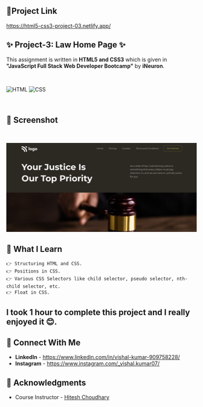 ## 🔗Project Link
https://html5-css3-project-03.netlify.app/


## ✨ Project-3: Law Home Page ✨

This assignment is written in **HTML5 and CSS3** which is given in **"JavaScript Full Stack Web Developer Bootcamp"** by **iNeuron**.

<br>

![HTML](https://img.shields.io/badge/html5%20-%23E34F26.svg?&style=for-the-badge&logo=html5&logoColor=white) ![CSS](https://img.shields.io/badge/css3%20-%231572B6.svg?&style=for-the-badge&logo=css3&logoColor=white)

<br>

## 📌 Screenshot

<br>

![Screenshot](./screenshot/1.png "Template Screenshot")


## 📌 What I Learn
    👉 Structuring HTML and CSS.
    👉 Positions in CSS.
    👉 Various CSS Selectors like child selector, pseudo selector, nth-child selector, etc.
    👉 Float in CSS.

## I took 1 hour to complete this project and I really enjoyed it 😊.

## 💬 Connect With Me

- **LinkedIn** - https://www.linkedin.com/in/vishal-kumar-909758228/
- **Instagram** - https://www.instagram.com/_vishal.kumar07/

## 📌 Acknowledgments

- Course Instructor - [Hitesh Choudhary](https://github.com/hiteshchoudhary)
